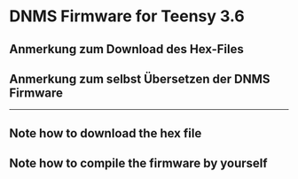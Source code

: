 # DNMS Firmware for Teensy 3.6

## Anmerkung zum Download des Hex-Files




## Anmerkung zum selbst Übersetzen der DNMS Firmware



------------------------------------------------------------------------
## Note how to download the hex file



## Note how to compile the firmware by yourself